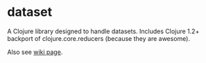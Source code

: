 # dataset

A Clojure library designed to handle datasets. Includes Clojure 1.2+ backport of clojure.core.reducers (because they are awesome). 

Also see [wiki page](http://tuor713.github.io/dataset/index.html).
